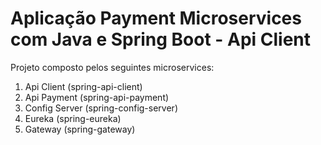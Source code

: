 # Aplicação Payment Microservices com Java e Spring Boot - Api Client  

Projeto composto pelos seguintes microservices:  

1. Api Client (spring-api-client)  
2. Api Payment (spring-api-payment)  
3. Config Server (spring-config-server)  
4. Eureka (spring-eureka)  
5. Gateway (spring-gateway)  
